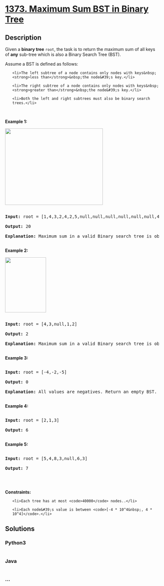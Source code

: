 # [1373. Maximum Sum BST in Binary Tree](https://leetcode.com/problems/maximum-sum-bst-in-binary-tree)

## Description
<p>Given a <strong>binary tree</strong> <code>root</code>, the task is to return the maximum sum of all keys of <strong>any</strong>&nbsp;sub-tree which is also a Binary Search Tree (BST).</p>



<p>Assume a BST is defined as follows:</p>



<ul>

	<li>The left subtree of a node contains only nodes with keys&nbsp;<strong>less than</strong>&nbsp;the node&#39;s key.</li>

	<li>The right subtree of a node contains only nodes with keys&nbsp;<strong>greater than</strong>&nbsp;the node&#39;s key.</li>

	<li>Both the left and right subtrees must also be binary search trees.</li>

</ul>



<p>&nbsp;</p>

<p><strong>Example 1:</strong></p>



<p><img alt="" src="https://assets.leetcode.com/uploads/2020/01/30/sample_1_1709.png" style="width: 320px; height: 250px;" /></p>



<pre>

<strong>Input:</strong> root = [1,4,3,2,4,2,5,null,null,null,null,null,null,4,6]

<strong>Output:</strong> 20

<strong>Explanation:</strong> Maximum sum in a valid Binary search tree is obtained in root node with key equal to 3.

</pre>



<p><strong>Example 2:</strong></p>



<p><img alt="" src="https://assets.leetcode.com/uploads/2020/01/30/sample_2_1709.png" style="width: 134px; height: 180px;" /></p>



<pre>

<strong>Input:</strong> root = [4,3,null,1,2]

<strong>Output:</strong> 2

<strong>Explanation:</strong> Maximum sum in a valid Binary search tree is obtained in a single root node with key equal to 2.

</pre>



<p><strong>Example 3:</strong></p>



<pre>

<strong>Input:</strong> root = [-4,-2,-5]

<strong>Output:</strong> 0

<strong>Explanation:</strong> All values are negatives. Return an empty BST.

</pre>



<p><strong>Example 4:</strong></p>



<pre>

<strong>Input:</strong> root = [2,1,3]

<strong>Output:</strong> 6

</pre>



<p><strong>Example 5:</strong></p>



<pre>

<strong>Input:</strong> root = [5,4,8,3,null,6,3]

<strong>Output:</strong> 7

</pre>



<p>&nbsp;</p>

<p><strong>Constraints:</strong></p>



<ul>

	<li>Each tree has at most <code>40000</code> nodes..</li>

	<li>Each node&#39;s value is between <code>[-4 * 10^4&nbsp;, 4 * 10^4]</code>.</li>

</ul>


## Solutions


<!-- tabs:start -->

### **Python3**

```python

```

### **Java**

```java

```

### **...**
```

```

<!-- tabs:end -->